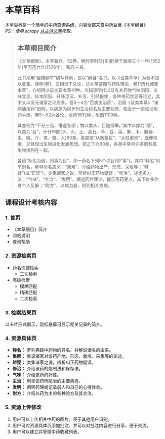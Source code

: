 # 本草百科

本草百科是一个简单的中药查询系统，内容全部来自中药巨著《本草纲目》  
*PS：使用 scrapy [从古诗文网](https://www.gushiwen.org/guwen/bencao.aspx "本草纲目-古诗文网")爬取*。

>## 本草纲目简介
>
>《本草纲目》，本草著作，52卷。明代李时珍(东璧)撰于嘉靖三十一年(1552年)至万历六年(1578年)，稿凡三易。
>
>此书采用“目随纲举”编写体例，故以“纲目”名书。以《证类本草》为蓝本加以变革。序例(卷1、2)相当于总论，述本草要籍与药性理论。卷1“历代诸家本草”，介绍明以前主要本草41种。次辑录明代以前有关药物气味阴阳、五味宜忌、标本阴阳、升降浮沉、补泻、引经报使、各种用药禁忌等论述，其中又以金元诸家之论居多。卷3～4为“百病主治药”，沿用《证类本草》“诸病通用药”旧例，以病原为纲罗列主治药名及主要功效，相当于一部临证用药手册。卷5～52为各论，收药1892种，附图1109种。
>
>其总例为“不分三品，惟逐各部；物以类从，目随纲举。”其中以部为“纲”，以类为“目”，计分16部(水、火、土、金石、草、谷、菜、果、木、服器、虫、鳞、介、禽、兽、人)60类。各部按“从微至巨”、“从贱至贵”，既便检索，又体现出生物进化发展思想。部之下为60类，各类中常将许多同科属生物排列在一起。
>
>各药“标名为纲，列事为目”，即一药名下列8个项目(即“事”)。其中“释名”列举别名，解释命名意义；“集解”，介绍药物出产、形态、采收等；“辨疑”(或“正误”)，类集诸家之说，辨析纠正药物疑误；“修治”，述炮炙方法；“气味”、“主治”、“发明”，阐述药性理论，提示用药要点，其下每多作者个人见解；“附方”，以病为题，附列相关方剂。

## 课程设计考核内容

### 1. 首页

* 《本草纲目》简介
* 网站说明
* 查询帮助

### 2. 资源检索页

* 药名快速检索
  * 二次检索
* 高级检索
  * 模糊匹配
  * 精确匹配
  * 二次检索

### 3. 检索结果页

以卡片形式展示，鼠标悬垂可显示相关记录的简介。

### 4. 资源具体页

* **释名：** 罗列典籍中药物的异名，并解说诸名的由来。
* **集解：** 集录诸家对该药产地、形态、栽培、采集等的论述。
* **辨疑：** 类集诸家之说，辨析纠正药物疑误。
* **修治：** 介绍该药的炮制法和保存法。
* **气味：** 介绍该药的药性。
* **主治：** 列举该药所能治的主要病症。
* **发明：** 阐明药理或记录前人和自己的心得体会。
* **附方：** 介绍以药为主的各种验方及其主治。

### 5. 资源上传修改

1. 用户可以上传相关中药的图片，便于其他用户识别。
2. 用户可对资源具体页添加批注，并可以对批注内容进行分享，便于交流。
3. 用户可以建立并管理中药收藏列表。